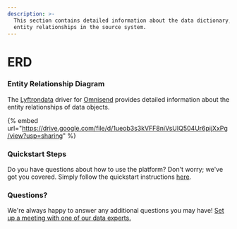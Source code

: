 ```yaml
---
description: >-
  This section contains detailed information about the data dictionary, and
  entity relationships in the source system.
---
```


# ERD

### Entity Relationship Diagram

The [Lyftrondata](https://www.lyftrondata.com/) driver for [Omnisend](https://www.lyftrondata.com/integration/marketing-analytics/omnisend//) provides detailed information about the entity relationships of data objects.

{% embed url="https://drive.google.com/file/d/1ueob3s3kVFF8niVsUIQ504Ur6pijXxPg/view?usp=sharing" %}

### Quickstart Steps

Do you have questions about how to use the platform? Don't worry; we've got you covered. Simply follow the quickstart instructions [here](../README.md).

### Questions? <a href="#questions" id="questions"></a>

We're always happy to answer any additional questions you may have! [Set up a meeting with one of our data experts.](https://www.lyftrondata.com/book-a-meeting/)

